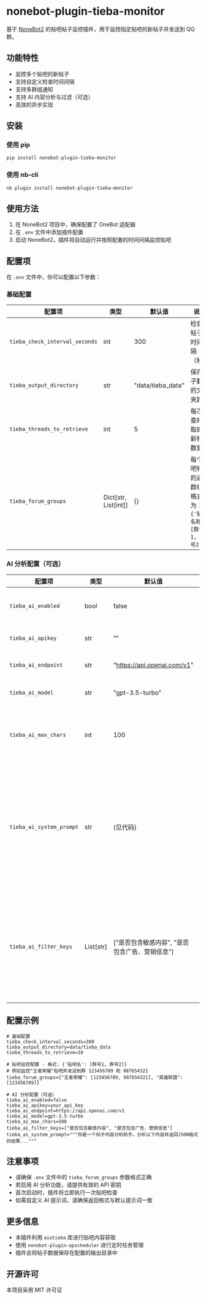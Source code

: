 # nonebot-plugin-tieba-monitor

基于 [NoneBot2](https://nonebot.dev/) 的贴吧帖子监控插件，用于监控指定贴吧的新帖子并发送到 QQ 群。

## 功能特性

- 监控多个贴吧的新帖子
- 支持自定义检查时间间隔
- 支持多群组通知
- 支持 AI 内容分析与过滤（可选）
- 高效的异步实现

## 安装

### 使用 pip

```bash
pip install nonebot-plugin-tieba-monitor
```

### 使用 nb-cli

```bash
nb plugin install nonebot-plugin-tieba-monitor
```

## 使用方法

1. 在 NoneBot2 项目中，确保配置了 OneBot 适配器
2. 在 `.env` 文件中添加插件配置
3. 启动 NoneBot2，插件将自动运行并按照配置的时间间隔监控贴吧

## 配置项

在 `.env` 文件中，你可以配置以下参数：

### 基础配置

| 配置项 | 类型 | 默认值 | 说明 |
|-------|------|--------|------|
| `tieba_check_interval_seconds` | int | 300 | 检查新帖子的时间间隔（秒） |
| `tieba_output_directory` | str | "data/tieba_data" | 保存帖子数据的文件夹路径 |
| `tieba_threads_to_retrieve` | int | 5 | 每次检查时获取的最新帖子数量 |
| `tieba_forum_groups` | Dict[str, List[int]] | {} | 每个贴吧特定的通知群组，格式为：`{'贴吧名称': [群号1, 群号2]}` |

### AI 分析配置（可选）

| 配置项 | 类型 | 默认值 | 说明 |
|-------|------|--------|------|
| `tieba_ai_enabled` | bool | false | 是否启用 AI 分析 |
| `tieba_ai_apikey` | str | "" | AI API 密钥 |
| `tieba_ai_endpoint` | str | "https://api.openai.com/v1" | AI API 端点 |
| `tieba_ai_model` | str | "gpt-3.5-turbo" | AI 模型名称 |
| `tieba_ai_max_chars` | int | 100 | 发送给 AI 的最大字符数 |
| `tieba_ai_system_prompt` | str | (见代码) | AI 分析使用的系统提示词，用于自定义 AI 的分析行为 |
| `tieba_ai_filter_keys` | List[str] | ["是否包含敏感内容", "是否包含广告、营销信息"] | AI 分析结果中的关键字段(搭配系统提示词使用) |

## 配置示例

```dotenv
# 基础配置
tieba_check_interval_seconds=300
tieba_output_directory=data/tieba_data
tieba_threads_to_retrieve=10

# 贴吧监控配置 - 格式: {'贴吧名': [群号1, 群号2]}
# 例如监控"王者荣耀"贴吧并发送到群 123456789 和 987654321
tieba_forum_groups={"王者荣耀": [123456789, 987654321], "英雄联盟": [123456789]}

# AI 分析配置（可选）
tieba_ai_enabled=false
tieba_ai_apikey=your_api_key
tieba_ai_endpoint=https://api.openai.com/v1
tieba_ai_model=gpt-3.5-turbo
tieba_ai_max_chars=500
tieba_ai_filter_keys=["是否包含敏感内容", "是否包含广告、营销信息"]
tieba_ai_system_prompt="""你是一个帖子内容分析助手。分析以下内容并返回JSON格式的结果..."""
```


## 注意事项

- 请确保 `.env` 文件中的 `tieba_forum_groups` 参数格式正确
- 若启用 AI 分析功能，请提供有效的 API 密钥
- 首次启动时，插件将立即执行一次贴吧检查
- 如需自定义 AI 提示词，请确保返回格式与默认提示词一致

## 更多信息

- 本插件利用 `aiotieba` 库进行贴吧内容获取
- 使用 `nonebot-plugin-apscheduler` 进行定时任务管理
- 插件会将帖子数据保存在配置的输出目录中

## 开源许可

本项目采用 MIT 许可证
